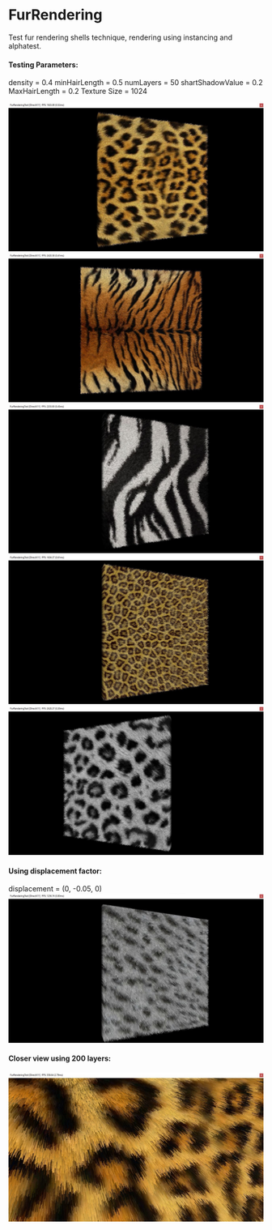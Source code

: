 # FurRendering
Test fur rendering shells technique, rendering using instancing and alphatest.

#### Testing Parameters: 
density = 0.4
minHairLength = 0.5
numLayers = 50
shartShadowValue = 0.2
MaxHairLength = 0.2
Texture Size = 1024

![alt Leopard](https://github.com/jcant0n/FurRendering/blob/master/Capture1.JPG)
![alt Tiger](https://github.com/jcant0n/FurRendering/blob/master/Capture2.JPG)
![alt Zebra](https://github.com/jcant0n/FurRendering/blob/master/Capture3.JPG)
![alt Cheetah](https://github.com/jcant0n/FurRendering/blob/master/Capture4.JPG)
![alt GrayLeopard](https://github.com/jcant0n/FurRendering/blob/master/Capture5.JPG)

#### Using displacement factor: 
displacement = (0, -0.05, 0)
![alt Cat](https://github.com/jcant0n/FurRendering/blob/master/Capture6.JPG)

#### Closer view using 200 layers: 
![alt View](https://github.com/jcant0n/FurRendering/blob/master/Capture.JPG)
